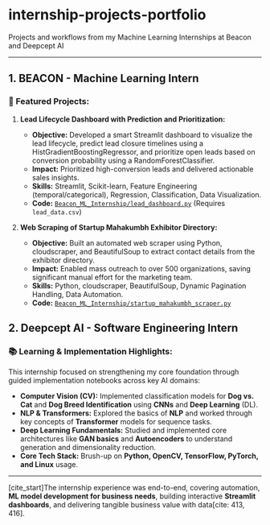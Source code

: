 # internship-projects-portfolio
Projects and workflows from my Machine Learning Internships at Beacon and Deepcept AI

---

## 1. BEACON - Machine Learning Intern

### 🌟 Featured Projects:

1.  **Lead Lifecycle Dashboard with Prediction and Prioritization:**
    * **Objective:** Developed a smart Streamlit dashboard to visualize the lead lifecycle, predict lead closure timelines using a HistGradientBoostingRegressor, and prioritize open leads based on conversion probability using a RandomForestClassifier.
    * **Impact:** Prioritized high-conversion leads and delivered actionable sales insights.
    * **Skills:** Streamlit, Scikit-learn, Feature Engineering (temporal/categorical), Regression, Classification, Data Visualization.
    * **Code:** [`Beacon_ML_Internship/lead_dashboard.py`](./Beacon_ML_Internship/lead_dashboard.py) (Requires `lead_data.csv`)

2.  **Web Scraping of Startup Mahakumbh Exhibitor Directory:**
    * **Objective:** Built an automated web scraper using Python, cloudscraper, and BeautifulSoup to extract contact details from the exhibitor directory.
    * **Impact:** Enabled mass outreach to over 500 organizations, saving significant manual effort for the marketing team.
    * **Skills:** Python, cloudscraper, BeautifulSoup, Dynamic Pagination Handling, Data Automation.
    * **Code:** [`Beacon_ML_Internship/startup_mahakumbh_scraper.py`](./Beacon_ML_Internship/startup_mahakumbh_scraper.py)

    

## 2. Deepcept AI - Software Engineering Intern

### 📚 Learning & Implementation Highlights:

This internship focused on strengthening my core foundation through guided implementation notebooks across key AI domains:

* **Computer Vision (CV):** Implemented classification models for **Dog vs. Cat** and **Dog Breed Identification** using **CNNs** and **Deep Learning** (DL).
* **NLP & Transformers:** Explored the basics of **NLP** and worked through key concepts of **Transformer** models for sequence tasks.
* **Deep Learning Fundamentals:** Studied and implemented core architectures like **GAN basics** and **Autoencoders** to understand generation and dimensionality reduction.
* **Core Tech Stack:** Brush-up on **Python, OpenCV, TensorFlow, PyTorch, and Linux** usage.

---

[cite_start]The internship experience was end-to-end, covering automation, **ML model development for business needs**, building interactive **Streamlit dashboards**, and delivering tangible business value with data[cite: 413, 416].
